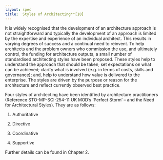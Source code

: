 ```yaml
---
layout: spec
title:  Styles of Architecting**[10]
---
```


It is widely recognised that the development of an architecture approach is not straightforward and typically the development of an approach is limited by the expertise and experience of an individual architect. This results in varying degrees of success and a continual need to reinvent. To help architects and the problem owners who commission the use, and ultimately control, the funding for architecture outputs, a small number of standardised architecting styles have been proposed. These styles help to understand the approach that should be taken; set expectations on what can be achieved; clarify what is involved (e.g. in terms of costs, skills and governance); and, help to understand how value is delivered to the enterprise. The styles are driven by the purpose or reason for the architecture and reflect currently observed best practice.

Four styles of architecting have been identified by architecture practitioners (Reference STO-MP-SCI-254-11 UK MOD’s ‘Perfect Storm’ – and the Need for Architectural Styles). They are as follows:

1.  Authoritative

2.  Directive

3.  Coordinative

4.  Supportive

Further details can be found in Chapter 2.
